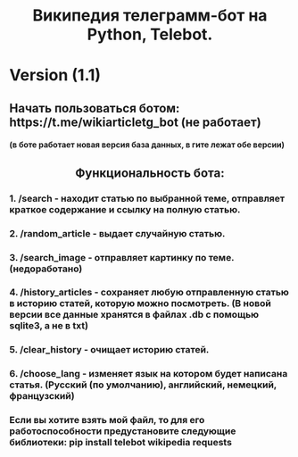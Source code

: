 <h1 align="center"> Википедия телеграмм-бот на Python, Telebot.</h1>
<h1>Version (1.1)</h1>
<h2>Начать пользоваться ботом: https://t.me/wikiarticletg_bot (не работает)</h2>
<h4>(в боте работает новая версия база данных, в гите лежат обе версии)</h4>
<h2 align="center"> Функциональность бота: </h3>
<h3>1. /search - находит статью по выбранной теме, отправляет краткое содержание и ссылку на полную статью.</h3>
<h3>2. /random_article - выдает случайную статью.</h3>
<h3>3. /search_image - отправляет картинку по теме. (недоработано)</h3>
<h3>4. /history_articles - cохраняет любую отправленную статью в историю статей, которую можно посмотреть. (В новой версии все данные хранятся в файлах .db с помощью sqlite3, а не в txt)</h3>
<h3>5. /clear_history - очищает историю статей.</h3>
<h3>6. /choose_lang - изменяет язык на котором будет написана статья. (Русский (по умолчанию), английский, немецкий, французский)</h3>



<h3>Если вы хотите взять мой файл, то для его работоспособности предустановите следующие библиотеки: pip install telebot wikipedia requests</h3>
